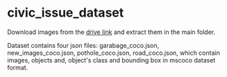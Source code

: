 # civic_issue_dataset

Download images from the [drive link](https://drive.google.com/open?id=1fvXn-SHSCu5jY4LPy79jeSdWrMhPkYPo) and extract them in the main folder.

Dataset contains four json files: garabage_coco.json, new_images_coco.json, pothole_coco.json, road_coco.json, which contain images, objects and, object's class and bounding box in mscoco dataset format.
